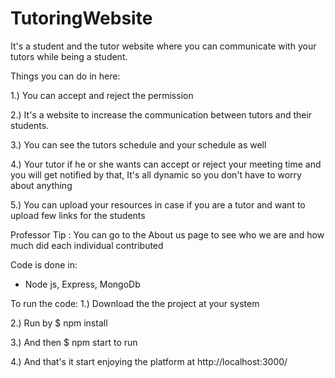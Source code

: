 # TutoringWebsite
It's a student and the tutor website where you can communicate with your tutors while being a student.

Things you can do in here:

1.) You can accept and reject the permission

2.) It's a website to increase the communication between tutors and their students.

3.) You can see the tutors schedule and your schedule as well

4.) Your tutor if he or she wants can accept or reject your meeting time and you will get notified by that, It's all dynamic so you don't have to worry about anything

5.) You can upload your resources in case if you are a tutor and want to upload few links for the students

Professor Tip : You can go to the About us page to see who we are and how much did each individual contributed

Code is done in:
  - Node js, Express, MongoDb
 
 To run the code:
 1.) Download the the project at your system
 
 2.) Run by $ npm install
 
 3.) And then $ npm start to run 
 
 4.) And that's it start enjoying the platform at http://localhost:3000/
 

